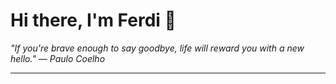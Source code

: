 <h1>Hi there, I'm Ferdi 👋</h1>

<p><em>
  "If you're brave enough to say goodbye, life will reward you with a new hello." — Paulo Coelho
</em></p>

---
